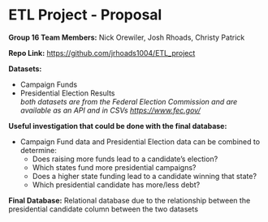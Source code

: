 # ETL Project - Proposal

**Group 16 Team Members:** Nick Orewiler, Josh Rhoads, Christy Patrick

**Repo Link:**  https://github.com/jrhoads1004/ETL_project

**Datasets:**
* Campaign Funds
* Presidential Election Results<br>
*both datasets are from the Federal Election Commission and are available as an API and in CSVs https://www.fec.gov/*

**Useful investigation that could be done with the final database:**
* Campaign Fund data and Presidential Election data can be combined to determine:
  *    Does raising more funds lead to a candidate’s election?
  * Which states fund more presidential campaigns?
  * Does a higher state funding lead to a candidate winning that state?
  * Which presidential candidate has more/less debt?

**Final Database:**  Relational database due to the relationship between the presidential candidate column between the two datasets

